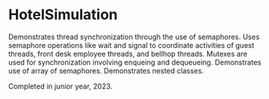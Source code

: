 # HotelSimulation
Demonstrates thread synchronization through the use of semaphores.
Uses semaphore operations like wait and signal to coordinate activities of guest threads, front desk employee threads, and bellhop threads.
Mutexes are used for synchronization involving enqueing and dequeueing.
Demonstrates use of array of semaphores.
Demonstrates nested classes.

Completed in junior year, 2023.
